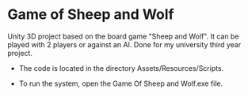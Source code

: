 # Game of Sheep and Wolf
Unity 3D project based on the board game "Sheep and Wolf". It can be played with 2 players or against an AI. Done for my university third year project.

- The code is located in the directory Assets/Resources/Scripts.

- To run the system, open the Game Of Sheep and Wolf.exe file.
